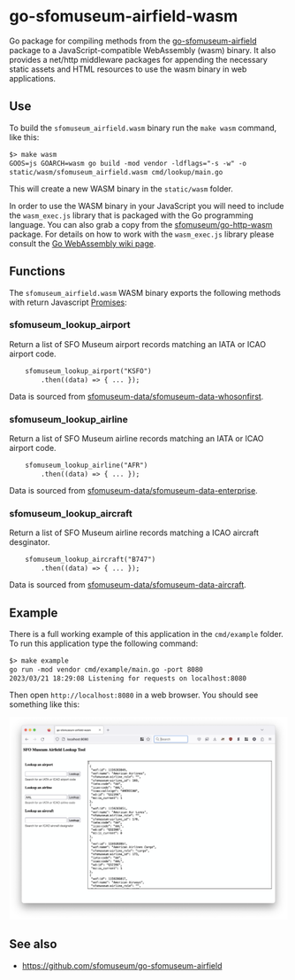 # go-sfomuseum-airfield-wasm

Go package for compiling methods from the [go-sfomuseum-airfield](https://github.com/sfomuseum/go-sfomuseum-airfield) package to a JavaScript-compatible WebAssembly (wasm) binary. It also provides a net/http middleware packages for appending the necessary static assets and HTML resources to use the wasm binary in web applications.

## Use

To build the `sfomuseum_airfield.wasm` binary run the `make wasm` command, like this:

```
$> make wasm
GOOS=js GOARCH=wasm go build -mod vendor -ldflags="-s -w" -o static/wasm/sfomuseum_airfield.wasm cmd/lookup/main.go
```

This will create a new WASM binary in the `static/wasm` folder.

In order to use the WASM binary in your JavaScript you will need to include the `wasm_exec.js` library that is packaged with the Go programming language. You can also grab a copy from the [sfomuseum/go-http-wasm](https://github.com/sfomuseum/go-http-wasm/blob/main/static/javascript/wasm_exec.js) package. For details on how to work with the `wasm_exec.js` library please consult the [Go WebAssembly wiki page](https://github.com/golang/go/wiki/WebAssembly).

## Functions

The `sfomuseum_airfield.wasm` WASM binary exports the following methods with return Javascript [Promises](https://developer.mozilla.org/en-US/docs/Web/JavaScript/Reference/Global_Objects/Promise):

### sfomuseum_lookup_airport

Return a list of SFO Museum airport records matching an IATA or ICAO airport code.

```
	sfomuseum_lookup_airport("KSFO")
	    .then((data) => { ... });
```

Data is sourced from [sfomuseum-data/sfomuseum-data-whosonfirst](https://github.com/sfomuseum-data/sfomuseum-data-whosonfirst).

### sfomuseum_lookup_airline

Return a list of SFO Museum airline records matching an IATA or ICAO airport code.

```
	sfomuseum_lookup_airline("AFR")
	    .then((data) => { ... });
```

Data is sourced from [sfomuseum-data/sfomuseum-data-enterprise](https://github.com/sfomuseum-data/sfomuseum-data-enterprise).

### sfomuseum_lookup_aircraft

Return a list of SFO Museum airline records matching a ICAO aircraft desginator.

```
	sfomuseum_lookup_aircraft("B747")
	    .then((data) => { ... });
```

Data is sourced from [sfomuseum-data/sfomuseum-data-aircraft](https://github.com/sfomuseum-data/sfomuseum-data-aircraft).

## Example

There is a full working example of this application in the `cmd/example` folder. To run this application type the following command:

```
$> make example
go run -mod vendor cmd/example/main.go -port 8080
2023/03/21 18:29:08 Listening for requests on localhost:8080
```

Then open `http://localhost:8080` in a  web browser. You should see something like this:

![](docs/images/sfomuseum-airfield-wasm.png)

## See also

* https://github.com/sfomuseum/go-sfomuseum-airfield